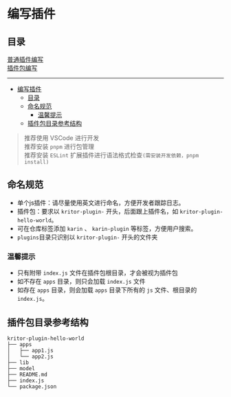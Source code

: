 # 编写插件


## 目录
[普通插件编写](./plugin.md)  
[插件包编写](./plugins.md)

---

- [编写插件](#编写插件)
  - [目录](#目录)
  - [命名规范](#命名规范)
    - [温馨提示](#温馨提示)
  - [插件包目录参考结构](#插件包目录参考结构)

> 推荐使用 VSCode 进行开发  
> 推荐安装 `pnpm` 进行包管理  
> 推荐安装 `ESLint` 扩展插件进行语法格式检查`(需安装开发依赖，pnpm install)`

## 命名规范
- 单个js插件：请尽量使用英文进行命名，方便开发者跟踪日志。  
- 插件包：要求以 `kritor-plugin-` 开头，后面跟上插件名，如 `kritor-plugin-hello-world`。  
- 可在仓库标签添加 `karin` 、 `karin-plugin` 等标签，方便用户搜索。
- `plugins`目录只识别以 `kritor-plugin-` 开头的文件夹


### 温馨提示
- 只有附带 `index.js` 文件在插件包根目录，才会被视为插件包
- 如不存在 `apps` 目录，则只会加载 `index.js` 文件
- 如存在 `apps` 目录，则会加载 `apps` 目录下所有的 `js` 文件、根目录的`index.js`。

## 插件包目录参考结构

```
kritor-plugin-hello-world
├── apps
│   ├── app1.js
│   └── app2.js
├── lib
├── model
├── README.md
├── index.js
└── package.json

```
